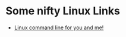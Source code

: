 # Some nifty Linux Links
- [Linux command line for you and me!](https://lym.readthedocs.io/en/latest/index.html)